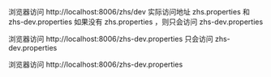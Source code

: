 
浏览器访问 http://localhost:8006/zhs/dev
实际访问地址 zhs.properties 和 zhs-dev.properties
如果没有 zhs.properties ，则只会访问 zhs-dev.properties




浏览器访问 http://localhost:8006/zhs-dev.properties
只会访问 zhs-dev.properties


浏览器访问 http://localhost:8006/zhs-dev.properties



